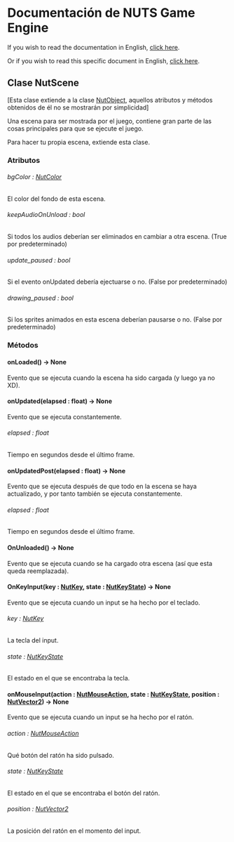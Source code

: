 # Documentación de NUTS Game Engine

If you wish to read the documentation in English, [click here](/DOCUMENTATION/INDEX.md).

Or if you wish to read this specific document in English, [click here](/DOCUMENTATION/FILES/NUTSCENE.md).

## Clase NutScene

[Esta clase extiende a la clase [NutObject](/DOCUMENTATION_Ñ/FILES/NUTOBJECT.md), aquellos atributos y métodos obtenidos de él no se mostrarán por simplicidad]

Una escena para ser mostrada por el juego, contiene gran parte de las cosas principales para que se ejecute el juego.

Para hacer tu propia escena, extiende esta clase.

### Atributos

###### bgColor : [NutColor](/DOCUMENTATION_Ñ/FILES/NUTCOLOR.md)

El color del fondo de esta escena.

###### keepAudioOnUnload : bool

Si todos los audios deberían ser eliminados en cambiar a otra escena. (True por predeterminado)

###### update_paused : bool

Si el evento onUpdated debería ejectuarse o no. (False por predeterminado)

###### drawing_paused : bool

Si los sprites animados en esta escena deberían pausarse o no. (False por predeterminado)

### Métodos

#### onLoaded() -> None

Evento que se ejecuta cuando la escena ha sido cargada (y luego ya no XD).

#### onUpdated(elapsed : float) -> None

Evento que se ejecuta constantemente.

###### elapsed : float

Tiempo en segundos desde el último frame.

#### onUpdatedPost(elapsed : float) -> None

Evento que se ejecuta después de que todo en la escena se haya actualizado, y por tanto también se ejecuta constantemente.

###### elapsed : float

Tiempo en segundos desde el último frame.

#### OnUnloaded() -> None

Evento que se ejecuta cuando se ha cargado otra escena (así que esta queda reemplazada).

#### OnKeyInput(key : [NutKey](/DOCUMENTATION_Ñ/FILES/NUTKEY.md), state : [NutKeyState](/DOCUMENTATION_Ñ/FILES/NUTKEYSTATE.md)) -> None

Evento que se ejecuta cuando un input se ha hecho por el teclado.

###### key : [NutKey](/DOCUMENTATION_Ñ/FILES/NUTKEY.md)

La tecla del input.

###### state : [NutKeyState](/DOCUMENTATION_Ñ/FILES/NUTKEYSTATE.md)

El estado en el que se encontraba la tecla.

#### onMouseInput(action : [NutMouseAction](/DOCUMENTATION_Ñ/FILES/NUTMOUSEACTION.md), state : [NutKeyState](/DOCUMENTATION_Ñ/FILES/NUTKEYSTATE.md), position : [NutVector2](/DOCUMENTATION_Ñ/FILES/NUTVECTOR2.md)) -> None

Evento que se ejecuta cuando un input se ha hecho por el ratón.

###### action : [NutMouseAction](/DOCUMENTATION_Ñ/FILES/NUTMOUSEACTION.md)

Qué botón del ratón ha sido pulsado.

###### state : [NutKeyState](/DOCUMENTATION_Ñ/FILES/NUTKEYSTATE.md)

El estado en el que se encontraba el botón del ratón.

###### position : [NutVector2](/DOCUMENTATION_Ñ/FILES/NUTVECTOR2.md)

La posición del ratón en el momento del input.
